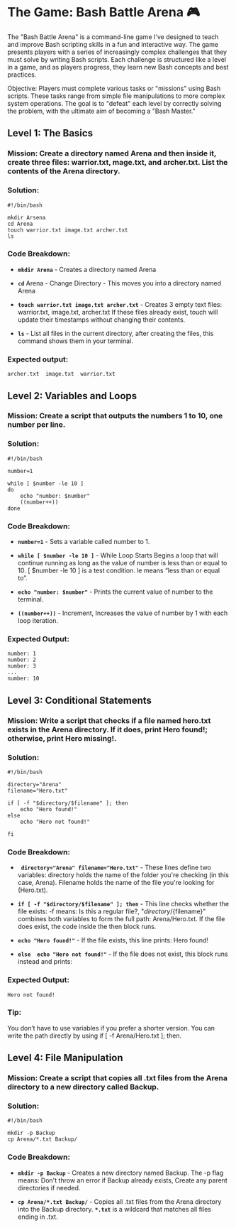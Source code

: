# The Game: Bash Battle Arena 🎮

The "Bash Battle Arena" is a command-line game I've designed to teach and improve Bash scripting skills in a fun and interactive way. The game presents players with a series of increasingly complex challenges that they must solve by writing Bash scripts. Each challenge is structured like a level in a game, and as players progress, they learn new Bash concepts and best practices.

Objective: Players must complete various tasks or "missions" using Bash scripts. These tasks range from simple file manipulations to more complex system operations. The goal is to "defeat" each level by correctly solving the problem, with the ultimate aim of becoming a "Bash Master."

## Level 1: The Basics

### Mission: Create a directory named Arena and then inside it, create three files: warrior.txt, mage.txt, and archer.txt. List the contents of the Arena directory.

### Solution:
```
#!/bin/bash

mkdir Arsena
cd Arena
touch warrior.txt image.txt archer.txt
ls
```
### Code Breakdown:

- **`mkdir Arena`** - Creates a directory named Arena
  
- **`cd`** Arena - Change Directory - This moves you into a directory named Arena

- **`touch warrior.txt image.txt archer.txt`** - Creates 3 empty text files: warrior.txt, image.txt, archer.txt If these files already exist, touch will update their timestamps without changing their contents.

- **`ls`** -  List all files in the current directory, after creating the files, this command shows them in your terminal.

### Expected output:
```
archer.txt  image.txt  warrior.txt
```

## Level 2: Variables and Loops

### Mission: Create a script that outputs the numbers 1 to 10, one number per line.

### Solution:
```
#!/bin/bash

number=1

while [ $number -le 10 ]
do
    echo "number: $number"
    ((number++))
done    
```
### Code Breakdown:

- **`number=1`** - Sets a variable called number to 1.

- **`while [ $number -le 10 ]`** - While Loop Starts Begins a loop that will continue running as long as the value of number is less than or equal to 10. [ $number -le 10 ] is a test condition. le means “less than or equal to”.

- **`echo "number: $number"`** - Prints the current value of number to the terminal.

- **`((number++))`** - Increment, Increases the value of number by 1 with each loop iteration.

### Expected Output:
```
number: 1
number: 2
number: 3
...
number: 10
```

## Level 3: Conditional Statements

### Mission: Write a script that checks if a file named hero.txt exists in the Arena directory. If it does, print Hero found!; otherwise, print Hero missing!.

### Solution:
```
#!/bin/bash

directory="Arena"
filename="Hero.txt"

if [ -f "$directory/$filename" ]; then
    echo "Hero found!"
else 
    echo "Hero not found!"

fi
```

### Code Breakdown: 

- **` directory="Arena" filename="Hero.txt"`** - These lines define two variables: directory holds the name of the folder you're checking (in this case, Arena). Filename holds the name of the file you're looking for (Hero.txt).

- **`if [ -f "$directory/$filename" ]; then`** - This line checks whether the file exists: -f means: Is this a regular file?, "${directory}/${filename}" combines both variables to form the full path: Arena/Hero.txt. If the file does exist, the code inside the then block runs.

- **`echo "Hero found!"`** - If the file exists, this line prints: Hero found!

- **`else 
    echo "Hero not found!"`** - If the file does not exist, this block runs instead and prints:


### Expected Output:
```
Hero not found!
```
### Tip:

You don’t have to use variables if you prefer a shorter version. You can write the path directly by using if [ -f Arena/Hero.txt ]; then.


## Level 4: File Manipulation

### Mission: Create a script that copies all .txt files from the Arena directory to a new directory called Backup.

### Solution:
```
#!/bin/bash

mkdir -p Backup
cp Arena/*.txt Backup/
```

### Code Breakdown:

- **`mkdir -p Backup`** - Creates a new directory named Backup. The -p flag means: Don't throw an error if Backup already exists, Create any parent directories if needed.

- **`cp Arena/*.txt Backup/`** - Copies all .txt files from the Arena directory into the Backup directory. **`*.txt`** is a wildcard that matches all files ending in .txt.



















































